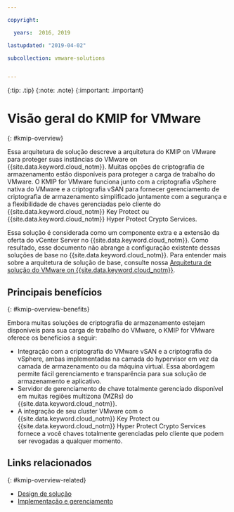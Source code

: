```yaml
---

copyright:

  years:  2016, 2019

lastupdated: "2019-04-02"

subcollection: vmware-solutions


---
```


{:tip: .tip}
{:note: .note}
{:important: .important}

# Visão geral do KMIP for VMware
{: #kmip-overview}

Essa arquitetura de solução descreve a arquitetura do KMIP on VMware para proteger suas instâncias do VMware on {{site.data.keyword.cloud_notm}}. Muitas opções de criptografia de armazenamento estão disponíveis para proteger a carga de trabalho do VMware. O KMIP for VMware funciona junto com a criptografia vSphere nativa do VMware e a criptografia vSAN para fornecer gerenciamento de criptografia de armazenamento simplificado juntamente com a segurança e a flexibilidade de chaves gerenciadas pelo cliente do {{site.data.keyword.cloud_notm}} Key Protect ou {{site.data.keyword.cloud_notm}} Hyper Protect Crypto Services.

Essa solução é considerada como um componente extra e a extensão da oferta do vCenter Server no {{site.data.keyword.cloud_notm}}. Como resultado, esse documento não abrange a configuração existente dessas soluções de base no {{site.data.keyword.cloud_notm}}. Para entender mais sobre a arquitetura de solução de base, consulte nossa [Arquitetura de solução do VMware on {{site.data.keyword.cloud_notm}}](/docs/services/vmwaresolutions/archiref/solution?topic=vmware-solutions-solution_overview).

## Principais benefícios
{: #kmip-overview-benefits}

Embora muitas soluções de criptografia de armazenamento estejam disponíveis para sua carga de trabalho do VMware, o KMIP for VMware oferece os benefícios a seguir:

* Integração com a criptografia do VMware vSAN e a criptografia do vSphere, ambas implementadas na camada do hypervisor em vez da camada de armazenamento ou da máquina virtual. Essa abordagem permite fácil gerenciamento e transparência para sua solução de armazenamento e aplicativo.
* Servidor de gerenciamento de chave totalmente gerenciado disponível em muitas regiões multizona (MZRs) do {{site.data.keyword.cloud_notm}}.
* A integração de seu cluster VMware com o {{site.data.keyword.cloud_notm}} Key Protect ou {{site.data.keyword.cloud_notm}} Hyper Protect Crypto Services fornece a você chaves totalmente gerenciadas pelo cliente que podem ser revogadas a qualquer momento.

## Links relacionados
{: #kmip-overview-related}

* [Design de solução](/docs/services/vmwaresolutions/archiref/kmip?topic=vmware-solutions-kmip-design)
* [ Implementação e gerenciamento ](/docs/services/vmwaresolutions/archiref/kmip?topic=vmware-solutions-kmip-implementation)
